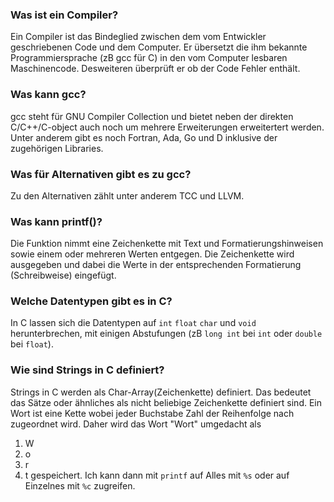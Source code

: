 ### Was ist ein Compiler?
Ein Compiler ist das Bindeglied zwischen dem vom Entwickler geschriebenen Code und dem Computer. 
Er übersetzt die ihm bekannte Programmiersprache (zB gcc für C) in den vom Computer lesbaren Maschinencode. Desweiteren überprüft er ob der Code Fehler enthält.

### Was kann gcc?

gcc steht für GNU Compiler Collection und bietet neben der direkten C/C++/C-object auch noch um mehrere Erweiterungen erweitertert werden. Unter anderem gibt es noch Fortran, Ada, Go und D inklusive der zugehörigen Libraries.

### Was für Alternativen gibt es zu gcc?

Zu den Alternativen zählt unter anderem TCC und LLVM.

### Was kann printf()?

Die Funktion nimmt eine Zeichenkette mit Text und Formatierungshinweisen sowie einem oder mehreren Werten entgegen. Die Zeichenkette wird ausgegeben und dabei die Werte in der entsprechenden Formatierung (Schreibweise) eingefügt.

### Welche Datentypen gibt es in C?

In C lassen sich die Datentypen auf `int` `float` `char` und `void` herunterbrechen, mit einigen Abstufungen (zB `long int` bei `int` oder `double` bei `float`).

### Wie sind Strings in C definiert?

Strings in C werden als Char-Array(Zeichenkette) definiert. Das bedeutet das Sätze oder ähnliches als nicht beliebige Zeichenkette definiert sind. Ein Wort ist eine Kette wobei jeder Buchstabe Zahl der Reihenfolge nach zugeordnet wird.
Daher wird das Wort "Wort" umgedacht als 
1. W
2. o
3. r
4. t
gespeichert.
Ich kann dann mit `printf` auf Alles mit `%s` oder auf Einzelnes mit `%c` zugreifen.


